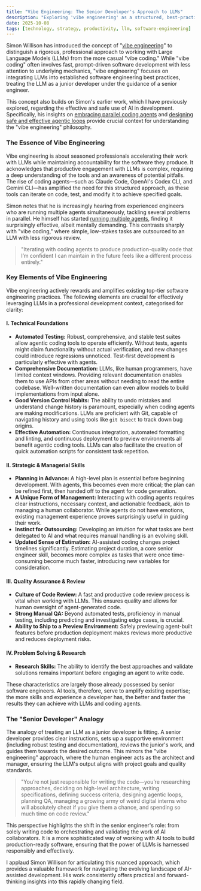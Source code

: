 ```yaml
---
title: "Vibe Engineering: The Senior Developer's Approach to LLMs"
description: "Exploring 'vibe engineering' as a structured, best-practice-driven method for senior developers to leverage LLMs, treating them as junior collaborators."
date: 2025-10-08
tags: [technology, strategy, productivity, llm, software-engineering]
---
```


Simon Willison has introduced the concept of "[vibe engineering](https://simonwillison.net/2025/Oct/7/vibe-engineering/)" to distinguish a rigorous, professional approach to working with Large Language Models (LLMs) from the more casual "vibe coding." While "vibe coding" often involves fast, prompt-driven software development with less attention to underlying mechanics, "vibe engineering" focuses on integrating LLMs into established software engineering best practices, treating the LLM as a junior developer under the guidance of a senior engineer.

This concept also builds on Simon's earlier work, which I have previously explored, regarding the effective and safe use of AI in development. Specifically, his insights on [embracing parallel coding agents](https://allarddewinter.net/blog/embracing-the-parallel-coding-agent-lifestyle/) and [designing safe and effective agentic loops](https://allarddewinter.net/blog/designing-safe-and-effective-agentic-loops/) provide crucial context for understanding the "vibe engineering" philosophy.

### The Essence of Vibe Engineering

Vibe engineering is about seasoned professionals accelerating their work with LLMs while maintaining accountability for the software they produce. It acknowledges that productive engagement with LLMs is complex, requiring a deep understanding of the tools and an awareness of potential pitfalls. The rise of coding agents—such as Claude Code, OpenAI's Codex CLI, and Gemini CLI—has amplified the need for this structured approach, as these tools can iterate on code, test, and modify it to achieve specified goals.

Simon notes that he is increasingly hearing from experienced engineers who are running multiple agents simultaneously, tackling several problems in parallel. He himself has started [running multiple agents](https://simonwillison.net/2025/Oct/5/parallel-coding-agents/), finding it surprisingly effective, albeit mentally demanding. This contrasts sharply with "vibe coding," where simple, low-stakes tasks are outsourced to an LLM with less rigorous review.

> "Iterating with coding agents to produce production-quality code that I’m confident I can maintain in the future feels like a different process entirely."

### Key Elements of Vibe Engineering

Vibe engineering actively rewards and amplifies existing top-tier software engineering practices. The following elements are crucial for effectively leveraging LLMs in a professional development context, categorised for clarity:

#### **I. Technical Foundations**

*   **Automated Testing:** Robust, comprehensive, and stable test suites allow agentic coding tools to operate efficiently. Without tests, agents might claim functionality without actual verification, and new changes could introduce regressions unnoticed. Test-first development is particularly effective with agents.
*   **Comprehensive Documentation:** LLMs, like human programmers, have limited context windows. Providing relevant documentation enables them to use APIs from other areas without needing to read the entire codebase. Well-written documentation can even allow models to build implementations from input alone.
*   **Good Version Control Habits:** The ability to undo mistakes and understand change history is paramount, especially when coding agents are making modifications. LLMs are proficient with Git, capable of navigating history and using tools like `git bisect` to track down bug origins.
*   **Effective Automation:** Continuous integration, automated formatting and linting, and continuous deployment to preview environments all benefit agentic coding tools. LLMs can also facilitate the creation of quick automation scripts for consistent task repetition.

#### **II. Strategic & Managerial Skills**

*   **Planning in Advance:** A high-level plan is essential before beginning development. With agents, this becomes even more critical; the plan can be refined first, then handed off to the agent for code generation.
*   **A Unique Form of Management:** Interacting with coding agents requires clear instructions, necessary context, and actionable feedback, akin to managing a human collaborator. While agents do not have emotions, existing management experience proves surprisingly useful in guiding their work.
*   **Instinct for Outsourcing:** Developing an intuition for what tasks are best delegated to AI and what requires manual handling is an evolving skill.
*   **Updated Sense of Estimation:** AI-assisted coding changes project timelines significantly. Estimating project duration, a core senior engineer skill, becomes more complex as tasks that were once time-consuming become much faster, introducing new variables for consideration.

#### **III. Quality Assurance & Review**

*   **Culture of Code Review:** A fast and productive code review process is vital when working with LLMs. This ensures quality and allows for human oversight of agent-generated code.
*   **Strong Manual QA:** Beyond automated tests, proficiency in manual testing, including predicting and investigating edge cases, is crucial.
*   **Ability to Ship to a Preview Environment:** Safely previewing agent-built features before production deployment makes reviews more productive and reduces deployment risks.

#### **IV. Problem Solving & Research**

*   **Research Skills:** The ability to identify the best approaches and validate solutions remains important before engaging an agent to write code.

These characteristics are largely those already possessed by senior software engineers. AI tools, therefore, serve to amplify existing expertise; the more skills and experience a developer has, the better and faster the results they can achieve with LLMs and coding agents.

### The "Senior Developer" Analogy

The analogy of treating an LLM as a junior developer is fitting. A senior developer provides clear instructions, sets up a supportive environment (including robust testing and documentation), reviews the junior's work, and guides them towards the desired outcome. This mirrors the "vibe engineering" approach, where the human engineer acts as the architect and manager, ensuring the LLM's output aligns with project goals and quality standards.

> "You’re not just responsible for writing the code—you’re researching approaches, deciding on high-level architecture, writing specifications, defining success criteria, designing agentic loops, planning QA, managing a growing army of weird digital interns who will absolutely cheat if you give them a chance, and spending so much time on code review."

This perspective highlights the shift in the senior engineer's role: from solely writing code to orchestrating and validating the work of AI collaborators. It is a more sophisticated way of working with AI tools to build production-ready software, ensuring that the power of LLMs is harnessed responsibly and effectively.

I applaud Simon Willison for articulating this nuanced approach, which provides a valuable framework for navigating the evolving landscape of AI-assisted development. His work consistently offers practical and forward-thinking insights into this rapidly changing field.